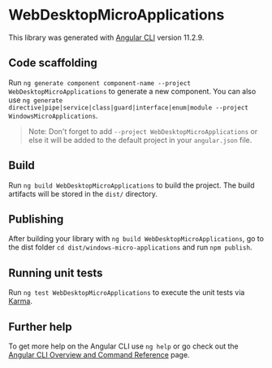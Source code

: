 # WebDesktopMicroApplications

This library was generated with [Angular CLI](https://github.com/angular/angular-cli) version 11.2.9.

## Code scaffolding

Run `ng generate component component-name --project WebDesktopMicroApplications` to generate a new component. You can also use `ng generate directive|pipe|service|class|guard|interface|enum|module --project WindowsMicroApplications`.
> Note: Don't forget to add `--project WebDesktopMicroApplications` or else it will be added to the default project in your `angular.json` file. 

## Build

Run `ng build WebDesktopMicroApplications` to build the project. The build artifacts will be stored in the `dist/` directory.

## Publishing

After building your library with `ng build WebDesktopMicroApplications`, go to the dist folder `cd dist/windows-micro-applications` and run `npm publish`.

## Running unit tests

Run `ng test WebDesktopMicroApplications` to execute the unit tests via [Karma](https://karma-runner.github.io).

## Further help

To get more help on the Angular CLI use `ng help` or go check out the [Angular CLI Overview and Command Reference](https://angular.io/cli) page.
